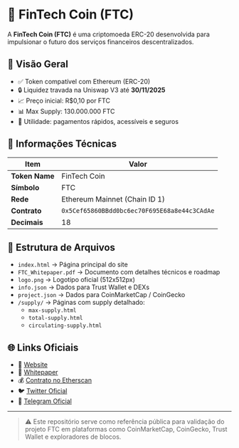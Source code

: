 # 🚀 FinTech Coin (FTC)

A **FinTech Coin (FTC)** é uma criptomoeda ERC-20 desenvolvida para impulsionar o futuro dos serviços financeiros descentralizados.

## 📌 Visão Geral

- ✅ Token compatível com Ethereum (ERC-20)
- 🔒 Liquidez travada na Uniswap V3 até **30/11/2025**
- 📈 Preço inicial: R$0,10 por FTC
- 📊 Max Supply: 130.000.000 FTC
- 💼 Utilidade: pagamentos rápidos, acessíveis e seguros

## 🧾 Informações Técnicas

| Item               | Valor |
|--------------------|-----------------------------|
| **Token Name**     | FinTech Coin                |
| **Símbolo**        | FTC                         |
| **Rede**           | Ethereum Mainnet (Chain ID 1) |
| **Contrato**       | `0x5Cef65860BBdd0bc6ec70F695E68a8e44c3CAdAe` |
| **Decimais**       | 18                          |

## 📂 Estrutura de Arquivos

- `index.html` → Página principal do site
- `FTC_Whitepaper.pdf` → Documento com detalhes técnicos e roadmap
- `logo.png` → Logotipo oficial (512x512px)
- `info.json` → Dados para Trust Wallet e DEXs
- `project.json` → Dados para CoinMarketCap / CoinGecko
- `/supply/` → Páginas com supply detalhado:
  - `max-supply.html`
  - `total-supply.html`
  - `circulating-supply.html`

## 🌐 Links Oficiais

- 🔗 [Website](https://fintechcoin.com.br/)
- 📄 [Whitepaper](https://fintechcoin.com.br/FTC_Whitepaper.pdf)
- 💰 [Contrato no Etherscan](https://etherscan.io/token/0x5Cef65860BBdd0bc6ec70F695E68a8e44c3CAdAe)
- 🐦 [Twitter Oficial](https://x.com/FinTechCoin_FTC)
- 💬 [Telegram Oficial](https://t.me/fintechcoinftc)

---

> ⚠️ Este repositório serve como referência pública para validação do projeto FTC em plataformas como CoinMarketCap, CoinGecko, Trust Wallet e exploradores de blocos.
